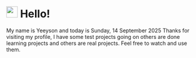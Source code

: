  <h1>
    <img src="https://emojis.slackmojis.com/emojis/images/1643510097/45343/hi.gif?1643510097" width="30"/> 
    Hello!
 </h1>
 <p>
    My name is Yeeyson and today is Sunday, 14 September 2025
    Thanks for visiting my profile, I have some test projects going on others are done learning projects and others are real projects.
    Feel free to watch and use them.
 </p>
